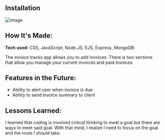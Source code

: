 

## Installation

![image](https://user-images.githubusercontent.com/112201564/201549231-aa98db56-0811-42a5-90a1-47aed5b6f3d1.png)

## How It's Made:

**Tech used:** CSS, JavaScript, Node.JS, EJS, Express, MongoDB

The invoice tracks app allows you to add invoices. There is two sections that allow you manage your current invoices and paid invoices. 



## Features in the Future:


- Ability to alert user when invoice is due
- Ability to send invoice summary to client




## Lessons Learned:

I learned that coding is involved critical thinking to meet a goal but there are ways to meet said goal. With that mind, I realize I need to focus on the goal and the route I should take. 


